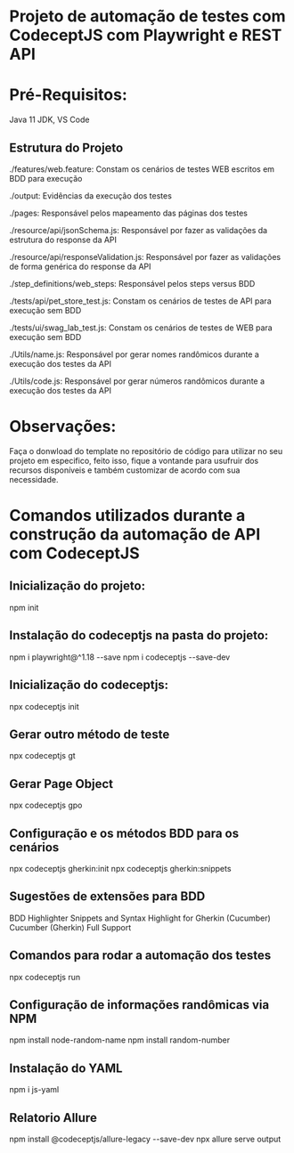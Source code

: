 # Projeto de automação de testes com CodeceptJS com Playwright e REST API

# Pré-Requisitos:
Java 11 JDK,
VS Code

## Estrutura do Projeto
./features/web.feature:
Constam os cenários de testes WEB escritos em BDD para execução

./output:
Evidências da execução dos testes

./pages:
Responsável pelos mapeamento das páginas dos testes

./resource/api/jsonSchema.js:
Responsável por fazer as validações da estrutura do response da API

./resource/api/responseValidation.js:
Responsável por fazer as validações de forma genérica do response da API

./step_definitions/web_steps:
Responsável pelos steps versus BDD

./tests/api/pet_store_test.js:
Constam os cenários de testes de API para execução sem BDD

./tests/ui/swag_lab_test.js:
Constam os cenários de testes de WEB para execução sem BDD

./Utils/name.js:
Responsável por gerar nomes randômicos durante a execução dos testes da API

./Utils/code.js:
Responsável por gerar números randômicos durante a execução dos testes da API

# Observações:
Faça o donwload do template no repositório de código para utilizar no seu projeto em especifico, feito isso, fique a vontande para usufruir dos recursos disponíveis e também customizar de acordo com sua necessidade.

# Comandos utilizados durante a construção da automação de API com CodeceptJS

## Inicialização do projeto:
npm init

## Instalação do codeceptjs na pasta do projeto:
npm i playwright@^1.18 --save
npm i codeceptjs --save-dev

## Inicialização do codeceptjs:
npx codeceptjs init

## Gerar outro método de teste
npx codeceptjs gt

## Gerar Page Object
npx codeceptjs gpo

## Configuração e os métodos BDD para os cenários
npx codeceptjs gherkin:init
npx codeceptjs gherkin:snippets

## Sugestões de extensões para BDD
BDD Highlighter
Snippets and Syntax Highlight for Gherkin (Cucumber)
Cucumber (Gherkin) Full Support

## Comandos para rodar a automação dos testes
npx codeceptjs run

## Configuração de informações randômicas via NPM
npm install node-random-name
npm install random-number

## Instalação do YAML
npm i js-yaml

## Relatorio Allure
npm install @codeceptjs/allure-legacy --save-dev
npx allure serve output